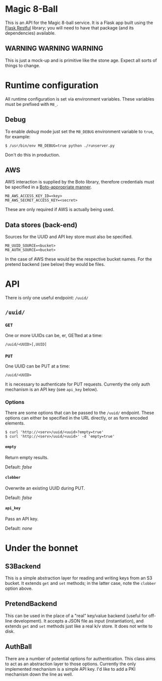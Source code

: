 # Magic 8-Ball
This is an API for the Magic 8-ball service. It is a Flask app built using the [Flask Restful](http://flask-restful.readthedocs.org/en/latest/) library; you will need to have that package (and its dependencies) available.

## WARNING WARNING WARNING
This is just a mock-up and is primitive like the stone age. Expect all sorts of things to change.

# Runtime configuration
All runtime configuration is set via environment variables. These variables must be prefixed with `M8_`.

## Debug
To enable _debug_ mode just set the `M8_DEBUG` environment variable to `true`, for example:
```
$ /usr/bin/env M8_DEBUG=true python ./runserver.py
```
Don't do this in production.

## AWS
AWS interaction is supplied by the Boto library, therefore credentials must be specified in a [Boto-appropriate manner](http://boto.readthedocs.org/en/latest/boto_config_tut.html#credentials).
```
M8_AWS_ACCESS_KEY_ID=<key>
M8_AWS_SECRET_ACCESS_KEY=<secret>
```
These are only required if AWS is actually being used.

## Data stores (back-end)
Sources for the UUID and API key store must also be specified.
```
M8_UUID_SOURCE=<bucket>
M8_AUTH_SOURCE=<bucket>
```
In the case of AWS these would be the respective bucket names. For the pretend backend (see below) they would be files.

# API
There is only one useful endpoint: `/uuid/`

## `/uuid/`

### `GET`
One or more UUIDs can be, er, GETted at a time:
```
/uuid/<UUID>[,UUID]
```

### `PUT`
One UUID can be PUT at a time:
```
/uuid/<UUID>
```

It is necessary to authenticate for PUT requests. Currently the only auth mechanism is an API key (see `api_key` below).

### Options
There are some options that can be passed to the `/uuid/` endpoint. These options can either be specified in the URL directly, or as form encoded elements.
```
$ curl 'http://<serv>/uuid/<uuid>?empty=true'
$ curl 'http://<serv>/uuid/<uuid>' -d 'empty=true'
```

#### `empty`
Return empty results.

Default: _false_

#### `clobber`
Overwrite an existing UUID during PUT.

Default: _false_

#### `api_key`
Pass an API key.

Default: _none_

# Under the bonnet

## S3Backend
This is a simple abstraction layer for reading and writing keys from an S3 bucket. It extends `get` and `set` methods; in the latter case, note the `clobber` option above.

## PretendBackend
This can be used in the place of a "real" key/value backend (useful for off-line development). It accepts a JSON file as input (instantiation), and extends `get` and `set` methods just like a real k/v store. It does not write to disk.

## AuthBall
There are a number of potential options for authentication. This class aims to act as an abstraction layer to those options. Currently the only implemented mechanism is a simple API key. I'd like to add a PKI mechanism down the line as well.
